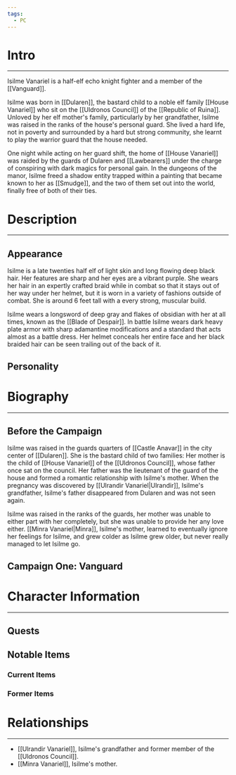 ```yaml
---
tags:
  - PC
---
```

# Intro
---
Isilme Vanariel is a half-elf echo knight fighter and a member of the [[Vanguard]].

Isilme was born in [[Dularen]], the bastard child to a noble elf family [[House Vanariel]] who sit on the [[Uldronos Council]] of the [[Republic of Ruina]]. Unloved by her elf mother's family, particularly by her grandfather, Isilme was raised in the ranks of the house's personal guard. She lived a hard life, not in poverty and surrounded by a hard but strong community, she learnt to play the warrior guard that the house needed.

One night while acting on her guard shift, the home of [[House Vanariel]] was raided by the guards of Dularen and [[Lawbearers]] under the charge of conspiring with dark magics for personal gain. In the dungeons of the manor, Isilme freed a shadow entity trapped within a painting that became known to her as [[Smudge]], and the two of them set out into the world, finally free of both of their ties.
# Description
---
## Appearance
Isilme is a late twenties half elf of light skin and long flowing deep black hair. Her features are sharp and her eyes are a vibrant purple. She wears her hair in an expertly crafted braid while in combat so that it stays out of her way under her helmet, but it is worn in a variety of fashions outside of combat. She is around 6 feet tall with a every strong, muscular build.

Isilme wears a longsword of deep gray and flakes of obsidian with her at all times, known as the [[Blade of Despair]]. In battle Isilme wears dark heavy plate armor with sharp adamantine modifications and a standard that acts almost as a battle dress. Her helmet conceals her entire face and her black braided hair can be seen trailing out of the back of it.
## Personality
# Biography
---
## Before the Campaign
Isilme was raised in the guards quarters of [[Castle Anavar]] in the city center of [[Dularen]]. She is the bastard child of two families: Her mother is the child of [[House Vanariel]] of the [[Uldronos Council]], whose father once sat on the council. Her father was the lieutenant of the guard of the house and formed a romantic relationship with Isilme's mother. When the pregnancy was discovered by [[Ulrandir Vanariel|Ulrandir]], Isilme's grandfather, Isilme's father disappeared from Dularen and was not seen again.

Isilme was raised in the ranks of the guards, her mother was unable to either part with her completely, but she was unable to provide her any love either. [[Minra Vanariel|Minra]], Isilme's mother, learned to eventually ignore her feelings for Isilme, and grew colder as Isilme grew older, but never really managed to let Isilme go.
## Campaign One: Vanguard
# Character Information
---
## Quests
## Notable Items
### Current Items
### Former Items
# Relationships
---
- [[Ulrandir Vanariel]], Isilme's grandfather and former member of the [[Uldronos Council]].
- [[Minra Vanariel]], Isilme's mother.